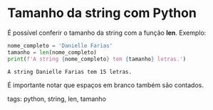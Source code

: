 # Tamanho da string com Python

É possível conferir o tamanho da string com a função **len**. Exemplo:
```py
nome_completo = 'Danielle Farias'
tamanho = len(nome_completo)
print(f'A string {nome_completo} tem {tamanho} letras.')
```
```
A string Danielle Farias tem 15 letras.
```
É importante notar que espaços em branco também são contados.

tags: python, string, len, tamanho
